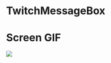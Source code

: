# TwitchMessageBox

# Screen GIF

![](https://github.com/FourAndHalf/TwitchMessageBox/blob/main/Twitch.gif)
